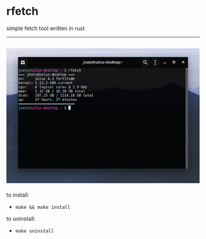 # rfetch
simple fetch tool written in rust

---
![](screenshot.png)
---

to install:

- `make && make install`
  
to uninstall:

- `make uninstall`
